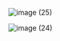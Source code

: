 
![image (25)](https://github.com/user-attachments/assets/1ff70672-99ea-440a-8369-fa4b77081207)

![image (24)](https://github.com/user-attachments/assets/8a1ebfcb-7f33-49fe-877f-7fe644197670)
